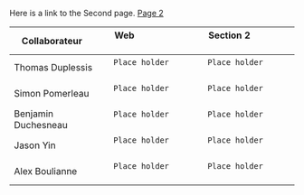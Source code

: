 
Here is a link to the Second page. [Page 2](Second_Page.md)

| Collaborateur        | Web                             | Section 2                     |
| -------------------- | ------------------------------- | ----------------------------- |
| Thomas Duplessis     | `Place holder`                  | `Place holder`                |
| Simon Pomerleau      | `Place holder`                  | `Place holder`                |
| Benjamin Duchesneau  | `Place holder`                  | `Place holder`                |
| Jason Yin            | `Place holder`                  | `Place holder`                |
| Alex Boulianne       | `Place holder`                  | `Place holder`                |

